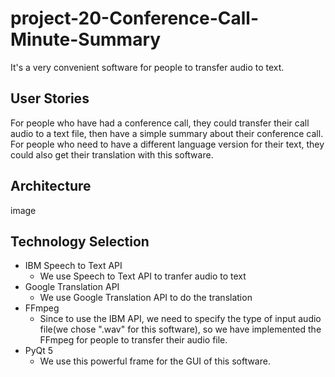 # project-20-Conference-Call-Minute-Summary
It's a very convenient software for people to transfer audio to text.
## User Stories
For people who have had a conference call, they could transfer their call audio to a text file, then have a simple summary
about their conference call.
For people who need to have a different language version for their text, they could also get their translation with
 this software.
## Architecture
image
## Technology Selection
* IBM Speech to Text API
    * We use Speech to Text API to tranfer audio to text
* Google Translation API
    * We use Google Translation API to do the translation
* FFmpeg
    * Since to use the IBM API, we need to specify the type of input audio file(we chose ".wav" for this 
    software), so we have implemented the FFmpeg for people to transfer their audio file.
* PyQt 5
    * We use this powerful frame for the GUI of this software.
##


